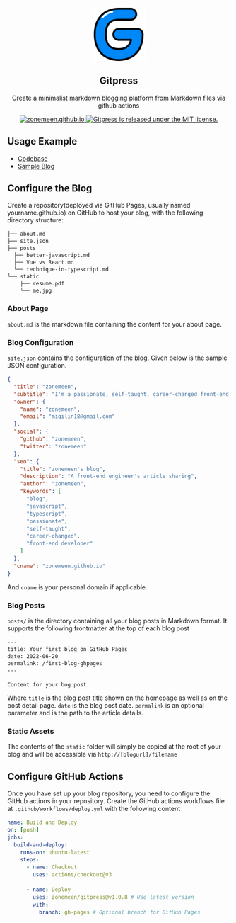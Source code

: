 <p align="center">
  <img height="120" src="./.github/assets/logo.png" />
  <h2 align="center">Gitpress</h2>
  <p align="center">Create a minimalist markdown blogging platform from Markdown files via github actions<p>
  <p align="center">
    <a href="https://zonemeen.github.io">
    	<img src="https://img.shields.io/badge/-Visit%20Sample%20Blog%20‎ ‎ -blue.svg?style=flat&colorA=blue" alt="zonemeen.github.io" />
    </a>
    <a href="https://github.com/zonemeen/gitpress/blob/main/LICENSE">
    	<img src="https://img.shields.io/badge/license-MIT-blue.svg" alt="Gitpress is released under the MIT license." />
    </a>
  </p>
</p>

## Usage Example

- [Codebase](https://github.com/zonemeen/zonemeen.github.io)
- [Sample Blog](https://zonemeen.github.io/)

## Configure the Blog

Create a repository(deployed via GitHub Pages, usually named yourname.github.io) on GitHub to host your blog, with the following directory structure:

```shell
├── about.md
├── site.json
├── posts
  ├── better-javascript.md
  ├── Vue vs React.md
  └── technique-in-typescript.md
└── static
    ├── resume.pdf
    └── me.jpg
```

### About Page

`about.md` is the markdown file containing the content for your about page.

### Blog Configuration

`site.json` contains the configuration of the blog. Given below is the sample JSON configuration.

```json
{
  "title": "zonemeen",
  "subtitle": "I'm a passionate, self-taught, career-changed front-end developer since 2021",
  "owner": {
    "name": "zonemeen",
    "email": "miqilin18@gmail.com"
  },
  "social": {
    "github": "zonemeen",
    "twitter": "zonemeen"
  },
  "seo": {
    "title": "zonemeen's blog",
    "description": "A front-end engineer's article sharing",
    "author": "zonemeen",
    "keywords": [
      "blog",
      "javascript",
      "typescript",
      "passionate",
      "self-taught",
      "career-changed",
      "front-end developer"
    ]
  },
  "cname": "zonemeen.github.io"
}
```

And `cname` is your personal domain if applicable.

### Blog Posts

`posts/` is the directory containing all your blog posts in Markdown format. It supports the following frontmatter at the top of each blog post

```shell
---
title: Your first blog on GitHub Pages
date: 2022-06-20
permalink: /first-blog-ghpages
---

Content for your bog post
```

Where `title` is the blog post title shown on the homepage as well as on the post detail page. `date` is the blog post date. `permalink` is an optional parameter and is the path to the article details.

### Static Assets

The contents of the `static` folder will simply be copied at the root of your blog and will be accessible via `http://[blogurl]/filename`

## Configure GitHub Actions

Once you have set up your blog repository, you need to configure the GitHub actions in your repository. Create the GitHub actions workflows file at `.github/workflows/deploy.yml` with the following content

```yaml
name: Build and Deploy
on: [push]
jobs:
  build-and-deploy:
    runs-on: ubuntu-latest
    steps:
      - name: Checkout
        uses: actions/checkout@v3

      - name: Deploy
        uses: zonemeen/gitpress@v1.0.8 # Use latest version
        with:
          branch: gh-pages # Optional branch for GitHub Pages
```
